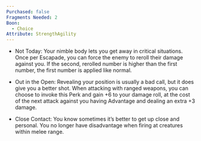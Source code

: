 ```yaml
---
Purchased: false
Fragments Needed: 2
Boon:
  - Choice
Attribute: StrengthAgility
---
```

- Not Today: Your nimble body lets you get away in critical situations. Once per Escapade, you can force the enemy to reroll their damage against you. If the second, rerolled number is higher than the first number, the first number is applied like normal.
    
- Out in the Open: Revealing your position is usually a bad call, but it does give you a better shot. When attacking with ranged weapons, you can choose to invoke this Perk and gain +6 to your damage roll, at the cost of the next attack against you having Advantage and dealing an extra +3 damage.
    
- Close Contact: You know sometimes it’s better to get up close and personal. You no longer have disadvantage when firing at creatures within melee range.